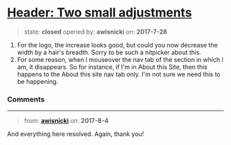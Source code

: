 # [Header: Two small adjustments](https://github.com/livingstoneonline/livingstoneonline/issues/184)

> state: **closed** opened by: **awisnicki** on: **2017-7-28**

1. For the logo, the increase looks good, but could you now decrease the width by a hair&#x27;s breadth. Sorry to be such a nitpicker about this.
2. For some reason, when I mouseover the nav tab of the section in which I am, it disappears. So for instance, if I&#x27;m in About this Site, then this happens to the About this site nav tab only. I&#x27;m not sure we need this to be happening.

### Comments

---
> from: [**awisnicki**](https://github.com/livingstoneonline/livingstoneonline/issues/184#issuecomment-320390254) on: **2017-8-4**

And everything here resolved. Again, thank you!
